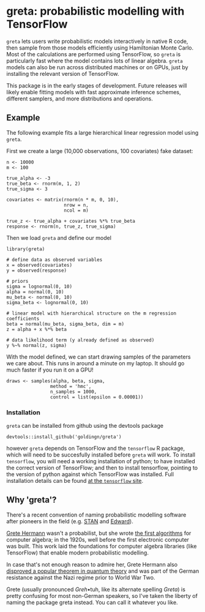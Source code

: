 greta: probabilistic modelling with TensorFlow
==============================================

`greta` lets users write probabilistic models interactively in native R
code, then sample from those models efficiently using Hamiltonian Monte
Carlo. Most of the calculations are performed using TensorFlow, so
`greta` is particularly fast where the model contains lots of linear
algebra. `greta` models can also be run across distributed machines or
on GPUs, just by installing the relevant version of TensorFlow.

This package is in the early stages of development. Future releases will
likely enable fitting models with fast approximate inference schemes,
different samplers, and more distributions and operations.

Example
-------

The following example fits a large hierarchical linear regression model
using `greta`.

First we create a large (10,000 observations, 100 covariates) fake
dataset:

    n <- 10000
    m <- 100

    true_alpha <- -3
    true_beta <- rnorm(m, 1, 2)
    true_sigma <- 3

    covariates <- matrix(rnorm(n * m, 0, 10),
                         nrow = n,
                         ncol = m)

    true_z <- true_alpha + covariates %*% true_beta
    response <- rnorm(n, true_z, true_sigma)

Then we load `greta` and define our model

    library(greta)

    # define data as observed variables
    x = observed(covariates)
    y = observed(response)

    # priors
    sigma = lognormal(0, 10)
    alpha = normal(0, 10)
    mu_beta <- normal(0, 10)
    sigma_beta <- lognormal(0, 10)

    # linear model with hierarchical structure on the m regression coefficients
    beta = normal(mu_beta, sigma_beta, dim = m)
    z = alpha + x %*% beta

    # data likelihood term (y already defined as observed)
    y %~% normal(z, sigma)

With the model defined, we can start drawing samples of the parameters
we care about. This runs in around a minute on my laptop. It should go
much faster if you run it on a GPU!

    draws <- samples(alpha, beta, sigma,
                    method = 'hmc',
                    n_samples = 1000,
                    control = list(epsilon = 0.00001))

### Installation

`greta` can be installed from github using the devtools package

    devtools::install_github('goldingn/greta')

however `greta` depends on TensorFlow and the `tensorflow` R package,
which will need to be succesfully installed before `greta` will work. To
install `tensorflow`, you will need a working installation of python; to
have installed the correct version of TensorFlow; and then to install
tensorflow, pointing to the version of python against which TensorFlow
was installed. Full installation details can be found [at the
`tensorflow` site](https://rstudio.github.io/tensorflow/).

Why 'greta'?
------------

There's a recent convention of naming probabilistic modelling software
after pioneers in the field (e.g.
[STAN](https://en.wikipedia.org/wiki/Stanislaw_Ulam) and
[Edward](https://en.wikipedia.org/wiki/George_E._P._Box)).

[Grete Hermann](https://en.wikipedia.org/wiki/Grete_Hermann) wasn't a
probabilist, but she wrote [the first
algorithms](http://dl.acm.org/citation.cfm?id=307342&coll=portal&dl=ACM)
for computer algebra; in the 1920s, well before the first electronic
computer was built. This work laid the foundations for computer algebra
libraries (like TensorFlow) that enable modern probabilistic modelling.

In case that's not enough reason to admire her, Grete Hermann also
[disproved a popular theorem in quantum
theory](https://arxiv.org/pdf/0812.3986.pdf) and was part of the German
resistance against the Nazi regime prior to World War Two.

Grete (usually pronounced *Greh*•tuh, like its alternate spelling
*Greta*) is pretty confusing for most non-German speakers, so I've taken
the liberty of naming the package greta instead. You can call it
whatever you like.
